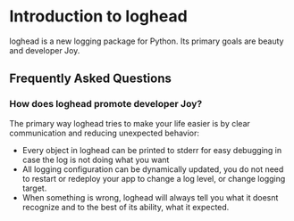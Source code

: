 # Introduction to loghead

loghead is a new logging package for Python. Its primary goals are beauty and developer Joy.


## Frequently Asked Questions

### How does loghead promote developer Joy?

The primary way loghead tries to make your life easier is by clear communication
and reducing unexpected behavior:

* Every object in loghead can be printed to stderr for easy debugging in case the
log is not doing what you want
* All logging configuration can be dynamically updated, you do not need to
restart or redeploy your app to   change a log level, or change logging target.
* When something is wrong, loghead will always tell you what it doesnt recognize
and to the best of its ability, what it expected.
